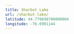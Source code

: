 ```yaml
---
title: Sharbot Lake
url: /sharbot-lake/
latitude: 44.770698700000004
longitude: -76.6901144
---
```


